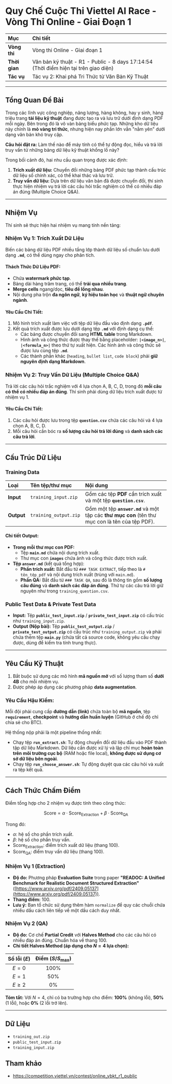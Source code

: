 # Quy Chế Cuộc Thi Viettel AI Race - Vòng Thi Online - Giai Đoạn 1

| Mục | Chi tiết |
| :--- | :--- |
| **Vòng thi** | Vòng thi Online - Giai đoạn 1 |
| **Thời gian** | Văn bản kỹ thuật - R1 - Public - 8 days 17:14:54 (Thời điểm hiện tại trên giao diện) |
| **Tác vụ** | Tác vụ 2: Khai phá Tri Thức từ Văn Bản Kỹ Thuật |

---

## Tổng Quan Đề Bài

Trong các lĩnh vực công nghiệp, năng lượng, hàng không, hay y sinh, hàng triệu trang **tài liệu kỹ thuật** đang được tạo ra và lưu trữ dưới định dạng PDF mỗi ngày. Bên trong đó là vô vàn bảng biểu phức tạp. Những kho dữ liệu này chính là **mỏ vàng tri thức**, nhưng hiện nay phần lớn vẫn "nằm yên" dưới dạng văn bản khó truy cập.

**Câu hỏi đặt ra:** Làm thế nào để máy tính có thể tự động đọc, hiểu và trả lời truy vấn từ những bảng dữ liệu kỹ thuật khổng lồ này?

Trong bối cảnh đó, hai nhu cầu quan trọng được xác định:
1.  **Trích xuất dữ liệu:** Chuyển đổi những bảng PDF phức tạp thành cấu trúc dữ liệu số chính xác, có thể khai thác và lưu trữ.
2.  **Truy vấn dữ liệu:** Dựa trên dữ liệu văn bản đã được chuyển đổi, thí sinh thực hiện nhiệm vụ trả lời các câu hỏi trắc nghiệm có thể có nhiều đáp án đúng (Multiple Choice Q&A).

---

## Nhiệm Vụ

Thí sinh sẽ thực hiện hai nhiệm vụ mang tính nền tảng:

### Nhiệm Vụ 1: Trích Xuất Dữ Liệu

Biến các bảng dữ liệu PDF nhiều tầng lớp thành dữ liệu số chuẩn lưu dưới dạng **`.md`**, có thể dùng ngay cho phân tích.

#### Thách Thức Dữ Liệu PDF:
* Chứa **watermark phức tạp**.
* Bảng dài hàng trăm trang, có thể **trải qua nhiều trang**.
* **Merge cells** ngang/dọc, **tiêu đề lồng nhau**.
* Nội dung pha trộn **đa ngôn ngữ**, **ký hiệu toán học** và **thuật ngữ chuyên ngành**.

#### Yêu Cầu Chi Tiết:
1.  Mô hình trích xuất làm việc với tệp dữ liệu đầu vào định dạng **`.pdf`**.
2.  Kết quả trích xuất được lưu dưới dạng tệp **`.md`** với định dạng cụ thể:
    * Các bảng được chuyển đổi sang **HTML table** trong Markdown.
    * Hình ảnh và công thức được thay thế bằng placeholder: **`|<image_n>|`**, **`|<formula_n>|`** theo thứ tự xuất hiện. Các hình ảnh và công thức sẽ được lưu cùng tệp **`.md`**.
    * Các thành phần khác (`heading`, `bullet list`, `code block`) phải **giữ nguyên định dạng Markdown**.

### Nhiệm Vụ 2: Truy Vấn Dữ Liệu (Multiple Choice Q&A)

Trả lời các câu hỏi trắc nghiệm với 4 lựa chọn A, B, C, D, trong đó **mỗi câu có thể có nhiều đáp án đúng**. Thí sinh phải dùng dữ liệu trích xuất được từ nhiệm vụ 1.

#### Yêu Cầu Chi Tiết:
1.  Các câu hỏi được lưu trong tệp **`question.csv`** chứa các câu hỏi và 4 lựa chọn A, B, C, D.
2.  Mỗi câu hỏi cần bóc ra **số lượng câu hỏi trả lời đúng** và **danh sách các câu trả lời**.

---

## Cấu Trúc Dữ Liệu

### Training Data

| Loại | Tên tệp/thư mục | Nội dung |
| :--- | :--- | :--- |
| **Input** | `training_input.zip` | Gồm các tệp **PDF** cần trích xuất và một tệp **`question.csv`**. |
| **Output** | `training_output.zip` | Gồm một tệp **`answer.md`** và một tập các **thư mục con** (tên thư mục con là tên của tệp PDF). |

#### Chi tiết Output:
* **Trong mỗi thư mục con PDF:**
    * Tệp **`main.md`** chứa nội dung trích xuất.
    * Thư mục con **`images`** chứa ảnh và công thức được trích xuất.
* **Tệp `answer.md`** (kết quả tổng hợp):
    * **Phần trích xuất:** Bắt đầu từ `### TASK EXTRACT`, tiếp theo là `# tên_tệp_pdf` và nội dung trích xuất (trùng với `main.md`).
    * **Phần QA:** Bắt đầu từ `### TASK QA`, sau đó là thông tin gồm **số lượng câu đúng** và **danh sách các đáp án đúng**. Thứ tự các câu trả lời giữ nguyên như trong `training_question.csv`.

### Public Test Data & Private Test Data

* **Input:** Tệp **`public_test_input.zip`** / **`private_test_input.zip`** có cấu trúc như `training_input.zip`.
* **Output (Nộp bài):** Tệp **`public_test_output.zip`** / **`private_test_output.zip`** có cấu trúc như `training_output.zip` và phải chứa thêm tệp **`main.py`** (chứa tất cả source code, không yêu cầu chạy được, dùng để kiểm tra tính trung thực).

---

## Yêu Cầu Kỹ Thuật

1.  Bắt buộc sử dụng các mô hình **mã nguồn mở** với số lượng tham số **dưới 4B** cho mỗi nhiệm vụ.
2.  Được phép áp dụng các phương pháp **data augmentation**.

### Yêu Cầu Hậu Kiểm:
Mỗi đội phải cung cấp **đường dẫn (link)** chứa toàn bộ **mã nguồn**, tệp **`requirement`**, **checkpoint** và **hướng dẫn huấn luyện** (GitHub ở chế độ chỉ chia sẻ cho BTC).

Hệ thống nộp phải là một pipeline thống nhất:
* Chạy tệp **`run_extract.sh`**: Tự động chuyển đổi dữ liệu đầu vào PDF thành tập dữ liệu Markdown. Dữ liệu cần được xử lý và lập chỉ mục **hoàn toàn trên môi trường cục bộ** (RAM hoặc file local), **không được sử dụng cơ sở dữ liệu bên ngoài**.
* Chạy tệp **`run_choose_answer.sh`**: Tự động duyệt qua các câu hỏi và xuất ra tệp kết quả.

---

## Cách Thức Chấm Điểm

Điểm tổng hợp cho 2 nhiệm vụ được tính theo công thức:

$$\text{Score} = \alpha \cdot \text{Score}_{\text{Extraction}} + \beta \cdot \text{Score}_{\text{QA}}$$

Trong đó:
* $\alpha$: hệ số cho phần trích xuất.
* $\beta$: hệ số cho phần truy vấn.
* $\text{Score}_{\text{Extraction}}$: điểm trích xuất dữ liệu (thang 100).
* $\text{Score}_{\text{QA}}$: điểm truy vấn dữ liệu (thang 100).

### Nhiệm Vụ 1 (Extraction)

* **Độ đo:** Phương pháp **Evaluation Suite** trong paper **"READOC: A Unified Benchmark for Realistic Document Structured Extraction"** ([https://www.arxiv.org/pdf/2409.05137](https://www.arxiv.org/pdf/2409.05137)).
* **Thang điểm:** 100.
* **Lưu ý:** Ban tổ chức sử dụng thêm hàm `normalize` để quy các chuỗi chứa nhiều dấu cách liên tiếp về một dấu cách duy nhất.

### Nhiệm Vụ 2 (QA)

* **Độ đo:** Cơ chế **Partial Credit** với **Halves Method** cho các câu hỏi có nhiều đáp án đúng. Chuẩn hóa về thang 100.
* **Chi tiết Halves Method (áp dụng cho $N=4$ lựa chọn):**

| Số lỗi ($E$) | Điểm ($S / S_{\max}$) |
| :---: | :---: |
| $E=0$ | $100\%$ |
| $E=1$ | $50\%$ |
| $E \ge 2$ | $0\%$ |

**Tóm tắt:** Với $N=4$, chỉ có ba trường hợp cho điểm: **100%** (không lỗi), **50%** (1 lỗi), hoặc **0%** (2 lỗi trở lên).

---

## Dữ Liệu

* `training_out.zip`
* `public_test_input.zip`
* `training_input.zip`

## Tham khảo
-  https://competition.viettel.vn/contest/online_vbkt_r1_public
